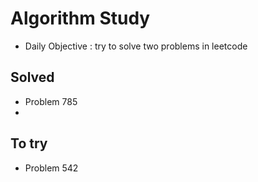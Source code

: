 # Algorithm Study 
  - Daily Objective : try to solve two problems in leetcode

## Solved
  - Problem 785
  - 
## To try
  - Problem 542
